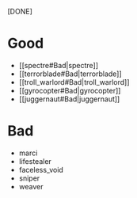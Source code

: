 [DONE]
# Good
- [[spectre#Bad|spectre]]
- [[terrorblade#Bad|terrorblade]]
- [[troll_warlord#Bad|troll_warlord]]
- [[gyrocopter#Bad|gyrocopter]]
- [[juggernaut#Bad|juggernaut]]
# Bad
- marci
- lifestealer
- faceless_void
- sniper
- weaver